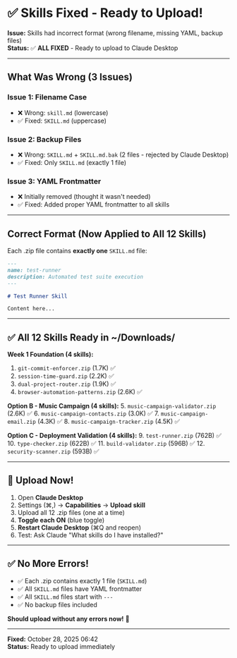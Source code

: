 # ✅ Skills Fixed - Ready to Upload!

**Issue:** Skills had incorrect format (wrong filename, missing YAML, backup files)  
**Status:** ✅ **ALL FIXED** - Ready to upload to Claude Desktop  

---

## What Was Wrong (3 Issues)

### Issue 1: Filename Case
- ❌ Wrong: `skill.md` (lowercase)
- ✅ Fixed: `SKILL.md` (uppercase)

### Issue 2: Backup Files
- ❌ Wrong: `SKILL.md` + `SKILL.md.bak` (2 files - rejected by Claude Desktop)
- ✅ Fixed: Only `SKILL.md` (exactly 1 file)

### Issue 3: YAML Frontmatter
- ❌ Initially removed (thought it wasn't needed)
- ✅ Fixed: Added proper YAML frontmatter to all skills

---

## Correct Format (Now Applied to All 12 Skills)

Each .zip file contains **exactly one** `SKILL.md` file:

```markdown
---
name: test-runner
description: Automated test suite execution
---

# Test Runner Skill

Content here...
```

---

## ✅ All 12 Skills Ready in ~/Downloads/

**Week 1 Foundation (4 skills):**
1. `git-commit-enforcer.zip` (1.7K) ✅
2. `session-time-guard.zip` (2.2K) ✅
3. `dual-project-router.zip` (1.9K) ✅
4. `browser-automation-patterns.zip` (2.6K) ✅

**Option B - Music Campaign (4 skills):**
5. `music-campaign-validator.zip` (2.6K) ✅
6. `music-campaign-contacts.zip` (3.0K) ✅
7. `music-campaign-email.zip` (4.3K) ✅
8. `music-campaign-tracker.zip` (4.5K) ✅

**Option C - Deployment Validation (4 skills):**
9. `test-runner.zip` (762B) ✅
10. `type-checker.zip` (622B) ✅
11. `build-validator.zip` (596B) ✅
12. `security-scanner.zip` (593B) ✅

---

## 🚀 Upload Now!

1. Open **Claude Desktop**
2. Settings (⌘,) → **Capabilities** → **Upload skill**
3. Upload all 12 .zip files (one at a time)
4. **Toggle each ON** (blue toggle)
5. **Restart Claude Desktop** (⌘Q and reopen)
6. Test: Ask Claude "What skills do I have installed?"

---

## ✅ No More Errors!

- ✅ Each .zip contains exactly 1 file (`SKILL.md`)
- ✅ All `SKILL.md` files have YAML frontmatter
- ✅ All `SKILL.md` files start with `---`
- ✅ No backup files included

**Should upload without any errors now!** 🎉

---

**Fixed:** October 28, 2025 06:42  
**Status:** Ready to upload immediately
